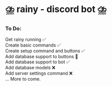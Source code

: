 <h1>⛈️ rainy - discord bot ⛈️</h1>

<h3>To Do:</h3>
<p>
Get rainy running ✅<br>
Create basic commands ✅<br>
Create setup command and buttons ✅<br>
Add database support to buttons 🚧<br>
Add database support to bot ✅<br>
Add database models ❌<br>
Add server settings command ❌<br>
... More to come.
</p>
